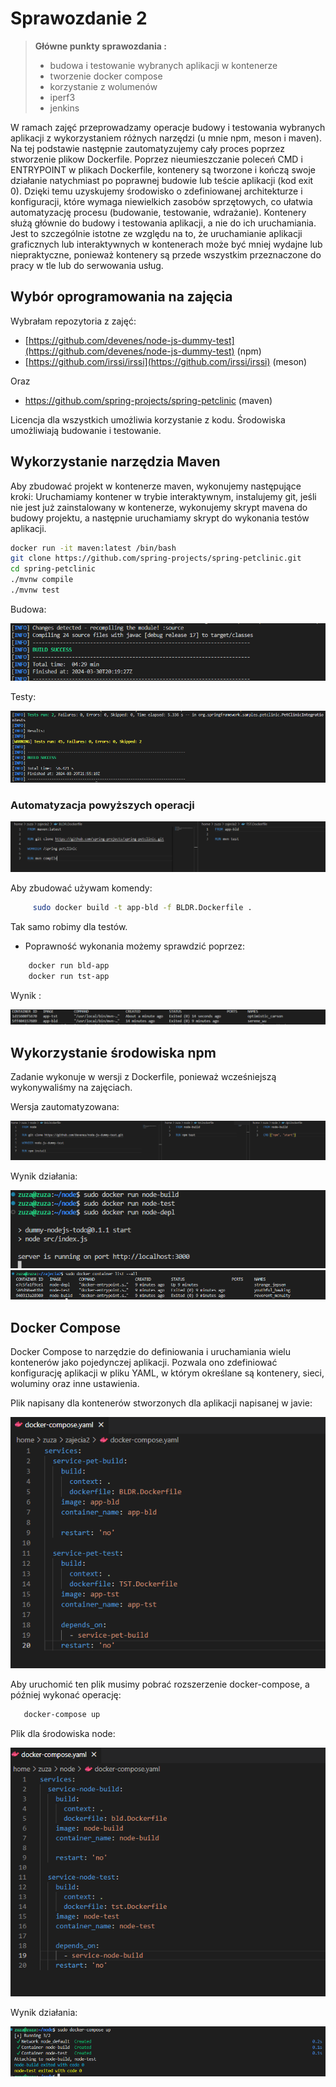 # Sprawozdanie 2

> **Główne punkty sprawozdania :**
 > - budowa i testowanie wybranych aplikacji w kontenerze
 > -  tworzenie docker compose
 > -  korzystanie z wolumenów
 > -  iperf3
 > -  jenkins

W ramach zajęć przeprowadzamy operacje budowy i testowania wybranych aplikacji z wykorzystaniem różnych narzędzi (u mnie npm, meson i maven). Na tej podstawie następnie zautomatyzujemy cały proces poprzez stworzenie plikow Dockerfile. Poprzez nieumieszczanie poleceń CMD i ENTRYPOINT w plikach Dockerfile, kontenery są tworzone i kończą swoje działanie natychmiast po poprawnej budowie lub teście aplikacji (kod exit 0). Dzięki temu uzyskujemy środowisko o zdefiniowanej architekturze i konfiguracji, które wymaga niewielkich zasobów sprzętowych, co ułatwia automatyzację procesu (budowanie, testowanie, wdrażanie). Kontenery służą głównie do budowy i testowania aplikacji, a nie do ich uruchamiania. Jest to szczególnie istotne ze względu na to, że uruchamianie aplikacji graficznych lub interaktywnych w kontenerach może być mniej wydajne lub niepraktyczne, ponieważ kontenery są przede wszystkim przeznaczone do pracy w tle lub do serwowania usług.



## Wybór oprogramowania na zajęcia

Wybrałam repozytoria z zajęć:
-  [https://github.com/devenes/node-js-dummy-test](https://github.com/devenes/node-js-dummy-test)  (npm)
-   [https://github.com/irssi/irssi](https://github.com/irssi/irssi)  (meson)

Oraz
- https://github.com/spring-projects/spring-petclinic (maven)

Licencja dla wszystkich umożliwia korzystanie z kodu. Środowiska umożliwiają budowanie i testowanie.




## Wykorzystanie narzędzia Maven

Aby zbudować projekt w kontenerze maven, wykonujemy następujące kroki: Uruchamiamy kontener w trybie interaktywnym, instalujemy git, jeśli nie jest już zainstalowany w kontenerze, wykonujemy skrypt mavena do budowy projektu, a następnie uruchamiamy skrypt do wykonania testów aplikacji.


```bash
docker run -it maven:latest /bin/bash
git clone https://github.com/spring-projects/spring-petclinic.git
cd spring-petclinic
./mvnw compile
./mvnw test
```

Budowa:

![](ss/1.png)

Testy:

![](ss/2.png)

### Automatyzacja powyższych operacji

![](ss/8.png)

Aby zbudować używam komendy:
```bash
	 sudo docker build -t app-bld -f BLDR.Dockerfile .
```
Tak samo robimy dla testów.

- Poprawność wykonania możemy sprawdzić poprzez: 
 
```bash
	docker run bld-app
	docker run tst-app
```
Wynik :
 
 ![](ss/6.png)

## Wykorzystanie środowiska npm

Zadanie wykonuje w wersji z Dockerfile, ponieważ wcześniejszą wykonywaliśmy na zajęciach.

Wersja zautomatyzowana: 

![](ss/5.png)

Wynik działania: 

![](ss/3.png)    ![](ss/4.png)




## Docker Compose
Docker Compose to narzędzie do definiowania i uruchamiania wielu kontenerów jako pojedynczej aplikacji. Pozwala ono zdefiniować konfigurację aplikacji w pliku YAML, w którym określane są kontenery, sieci, woluminy oraz inne ustawienia.

Plik napisany dla kontenerów stworzonych dla aplikacji napisanej w javie:

![](ss/11.png)


Aby uruchomić ten plik musimy pobrać rozszerzenie docker-compose, a później wykonać operację:
 ```bash
	docker-compose up
```



Plik dla środowiska node:

![](ss/10.png)


Wynik działania: 

![](ss/9.png)

